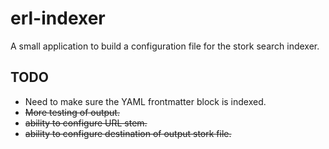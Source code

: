 # erl-indexer

A small application to build a configuration file for the stork search indexer.

## TODO
* Need to make sure the YAML frontmatter block is indexed.
* ~~More testing of output.~~
* ~~ability to configure URL stem.~~
* ~~ability to configure destination of output stork file.~~